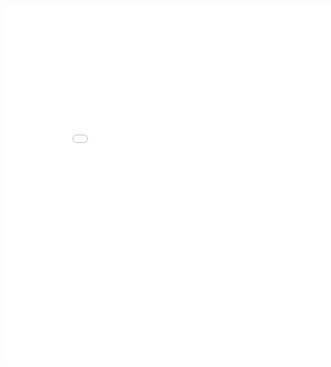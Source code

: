 
<iframe width="900" height="800" frameborder="0" scrolling="no" src="//plot.ly/dashboard/Burd89:2/embed"></iframe>

<object data="//plot.ly/dashboard/Burd89:2/embed" width="400" height="300" type="text/html">
</object>
